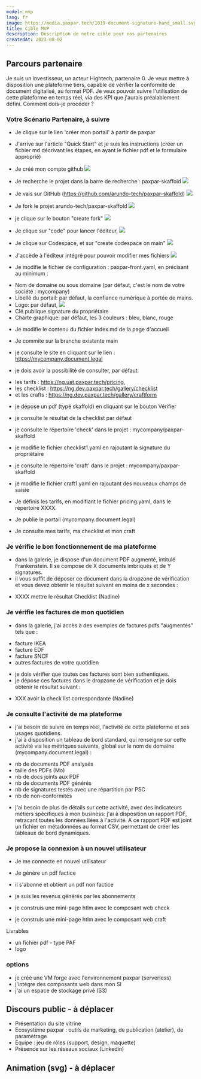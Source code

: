 ```yaml
---
model: mvp
lang: fr
image: https://media.paxpar.tech/1019-document-signature-hand_small.svg
title: Cible MVP
description: Description de notre cible pour nos partenaires
createdAt: 2023-08-02
---
```


## Parcours partenaire

Je suis un investisseur, un acteur Hightech, partenaire 0. Je veux mettre à disposition une plateforme tiers, capable de vérifier la conformité de document digitalisé, au format PDF.
Je veux pouvoir suivre l'utilisation de cette plateforme en temps réel, via des KPI que j'aurais préalablement défini.
Comment dois-je procéder ?

### Votre Scénario Partenaire, à suivre
- Je clique sur le lien 'créer mon portail' à partir de paxpar
- J'arrive sur l'article "Quick Start" et je suis les instructions (créer un fichier md décrivant les étapes, en ayant le fichier pdf et le formulaire approprié)
- Je créé mon compte github
![](/public/images/images_mvp/github_login.png)

- Je recherche le projet dans la barre de recherche : paxpar-skaffold
![](/public/images/images_mvp/github_rechercheprojet.png)

- Je vais sur GitHub (https://github.com/arundo-tech/paxpar-skaffold)
![](/public/images/images_mvp/github_projet.png)

- Je fork le projet arundo-tech/paxpar-skaffold
![](/public/images/images_mvp/github_fork.png)

- je clique sur le bouton "create fork"
![](/public/images/images_mvp/github_code.png)

- Je clique sur "code" pour lancer l'éditeur, 
![](/public/images/images_mvp/github_code.png)

- Je clique sur Codespace, et sur "create codespace on main"
![](/public/images/images_mvp/github_codespace.png)

- J'accède à l'éditeur intégré pour pouvoir modifier mes fichiers
![](/public/images/images_mvp/github_editeurvscode.png)

- Je modifie le fichier de configuration : paxpar-front.yaml, en précisant au minimum :
* Nom de domaine ou sous domaine (par défaut, c'est le nom de votre société : mycompany)
* Libellé du portail: par défaut, la confiance numérique à portée de mains.
* Logo: par défaut, 
![](https://media.paxpar.tech/logo_mycompany_300x198px.png)
* Clé publique signature du propriétaire
* Charte graphique: par défaut, les 3 couleurs : bleu, blanc, rouge
- Je modifie le contenu du fichier index.md de la page d'accueil
- Je commite sur la branche existante main
- je consulte le site en cliquant sur le lien : https://mycompany.document.legal

- je dois avoir la possibilité de consulter, par défaut:
* les tarifs : https://ng.uat.paxpar.tech/pricing,
* les checklist : https://ng.dev.paxpar.tech/gallery/checklist
* et les crafts : https://ng.dev.paxpar.tech/gallery/craftform

- je dépose un pdf (typé skaffold) en cliquant sur le bouton Vérifier
- je consulte le résultat de la checklist par défaut

- je consulte le répertoire 'check' dans le projet : mycompany/paxpar-skaffold
- je modifie le fichier checklist1.yaml en rajoutant la signature du propriétaire

- je consulte le répertoire 'craft' dans le projet : mycompany/paxpar-skaffold
- je modifie le fichier craft1.yaml en rajoutant des nouveaux champs de saisie

- Je définis les tarifs, en modifiant le fichier pricing.yaml, dans le répertoire XXXX.
- Je publie le portail (mycompany.document.legal)
- Je consulte mes tarifs, ma checklist et mon craft

### Je vérifie le bon fonctionnement de ma plateforme
- dans la galerie, je dispose d'un document PDF augmenté, intitulé Frankenstein. Il se compose de X documents imbriqués et de Y signatures.
- il vous suffit de déposer ce document dans la dropzone de vérification et vous devez obtenir le résultat suivant en moins de x secondes :
* XXXX mettre le résultat Checklist (Nadine)

### Je vérifie les factures de mon quotidien
- dans la galerie, j'ai accès à des exemples de factures pdfs "augmentés" tels que :
* facture IKEA
* facture EDF
* facture SNCF
* autres factures de votre quotidien

- je dois vérifier que toutes ces factures sont bien authentiques.
- je dépose ces factures dans le dropzone de vérification et je dois obtenir le résultat suivant :
* XXX avoir la check list correspondante (Nadine)

### Je consulte l'activité de ma plateforme
- j'ai besoin de suivre en temps réel, l'activité de cette plateforme et ses usages quotidiens.
- j'ai à disposition un tableau de bord standard, qui renseigne sur cette activité via les métriques suivants, global sur le nom de domaine (mycompany.document.legal) :
* nb de documents PDF analysés
* taille des PDFs (Mo)
* nb de docs joints aux PDF
* nb de documents PDF générés
* nb de signatures testés avec une répartition par PSC
* nb de non-conformités

- j'ai besoin de plus de détails sur cette activité, avec des indicateurs métiers spécifiques à mon business: j'ai à disposition un rapport PDF, retracant toutes les données liées à l'activité. A ce rapport PDF est joint un fichier en métadonnées au format CSV, permettant de créer les tableaux de bord dynamiques.

### Je propose la connexion à un nouvel utilisateur
- Je me connecte en nouvel utilisateur
- Je génére un pdf factice
- il s'abonne et obtient un pdf non factice
- je suis les revenus générés par les abonnements

- je construis une mini-page htlm avec le composant web check
- je construis une mini-page htlm avec le composant web craft



Livrables
- un fichier pdf - type PAF
- logo


### options
- je créé une VM forge avec l'environnement paxpar (serverless)
- j'intégre des composants web dans mon SI
- j'ai un espace de stockage privé (S3)

## Discours public - à déplacer

- Présentation du site vitrine
- Ecosystème paxpar : outils de marketing, de publication (atelier), de paramètrage
- Equipe : jeu de rôles (support, design, maquette)
- Présence sur les réseaux sociaux (Linkedin)

## Animation (svg) - à déplacer